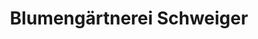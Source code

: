 ---
title: "Blumengärtnerei Schweiger"
url: /bad-abbach/blumengaertnerei-schweiger/
shop: Blumen
---